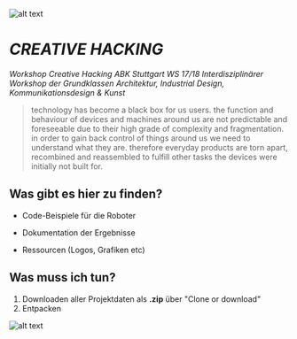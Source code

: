 ![alt text](https://github.com/max-hans/creative-hacking/blob/master/res/github_banner.png?raw=true")

# _CREATIVE HACKING_

_Workshop Creative Hacking ABK Stuttgart WS 17/18_
_Interdisziplinärer Workshop der Grundklassen Architektur, Industrial Design, Kommunikationsdesign & Kunst_

> technology has become a black box for us users. the function and behaviour of devices and machines around us are not predictable and foreseeable due to their high grade of complexity and fragmentation.
> in order to gain back control of things around us we need to understand what they are. therefore everyday products are torn apart, recombined and reassembled to fulfill other tasks the devices were initially not built for.

## Was gibt es hier zu finden?

* Code-Beispiele für die Roboter

* Dokumentation der Ergebnisse

* Ressourcen (Logos, Grafiken etc)

## Was muss ich tun?

1. Downloaden aller Projektdaten als **.zip** über "Clone or download"
2. Entpacken

![alt text](https://github.com/max-hans/creative-hacking/blob/master/res/download_beispiel.png?raw=true")





													
